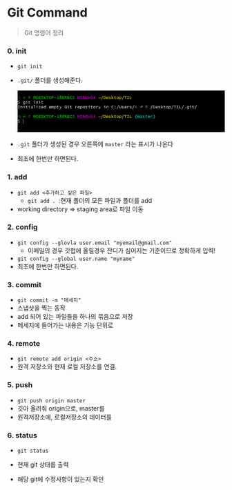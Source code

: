 # Git Command

> Git 명령어 정리



### 0. init

- `git init`

- `.git/` 폴더를 생성해준다.

  ![image-20201229151809214](GitCommand.assets/image-20201229151809214.png)

- `.git` 폴더가 생성된 경우 오른쪽에 `master` 라는 표시가 나온다
- 최초에 한번만 하면된다.



### 1. add

- `git add <추가하고 싶은 파일>`
  - `git add . `:현재 폴더의 모든 파일과 폴더를 add
- working directory => staging area로 파일 이동



### 2. config

- `git config --glovla user.email "myemail@gmail.com" `
  - 이메일의 경우 깃헙에 올릴경우 잔디가 심어지는 기준이므로 정확하게 입력!
- `git config --global user.name "myname"`
- 최초에 한번만 하면된다. 



### 3. commit

- `git commit -m "메세지"`
- 스냅샷을 찍는 동작
- add 되어 있는 파일들을 하나의 묶음으로 저장
- 메세지에 들어가는 내용은 기능 단위로



### 4. remote 

- `git remote add origin <주소>`
- 원격 저장소와 현재 로컬 저장소를 연결.



### 5. push

- `git push origin master`
- 깃아 올려줘 origin으로, master를
- 원격저장소에, 로컬저장소의 데이터를



### 6. status

- `git status`

- 현재 git 상태를 출력

- 해당 git에 수정사항이 있는지 확인

  